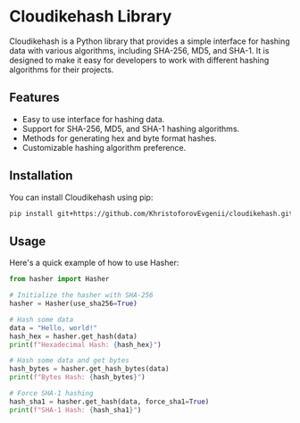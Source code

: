 
# Cloudikehash Library

Cloudikehash is a Python library that provides a simple interface for hashing data with various algorithms, including SHA-256, MD5, and SHA-1. It is designed to make it easy for developers to work with different hashing algorithms for their projects.

## Features

- Easy to use interface for hashing data.
- Support for SHA-256, MD5, and SHA-1 hashing algorithms.
- Methods for generating hex and byte format hashes.
- Customizable hashing algorithm preference.

## Installation

You can install Cloudikehash using pip:

```bash
pip install git+https://github.com/KhristoforovEvgenii/cloudikehash.git
```

## Usage

Here's a quick example of how to use Hasher:

```python
from hasher import Hasher

# Initialize the hasher with SHA-256
hasher = Hasher(use_sha256=True)

# Hash some data
data = "Hello, world!"
hash_hex = hasher.get_hash(data)
print(f"Hexadecimal Hash: {hash_hex}")

# Hash some data and get bytes
hash_bytes = hasher.get_hash_bytes(data)
print(f"Bytes Hash: {hash_bytes}")

# Force SHA-1 hashing
hash_sha1 = hasher.get_hash(data, force_sha1=True)
print(f"SHA-1 Hash: {hash_sha1}")
```

